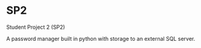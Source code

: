 # SP2
Student Project 2 (SP2)

A password manager built in python with storage to an external SQL server. 
